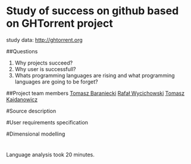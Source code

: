 # Study of success on github based on GHTorrent project

study data: http://ghtorrent.org

##Questions
1. Why projects succeed? 
2. Why user is successfull? 
3. Whats programming languages are rising and what programming languages are going to be forget?

##Project team members
[Tomasz Baraniecki](https://github.com/tbaraniecki)
[Rafał Wycichowski](https://github.com/Wyci)
[Tomasz Kajdanowicz](https://github.com/kajdanowicz)

#Source description

#User requirements specification

#Dimensional modelling




#

Language analysis took 20 minutes.